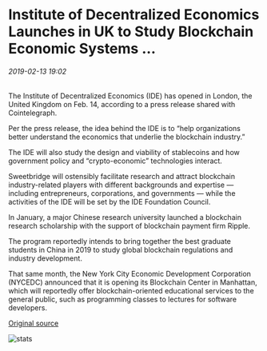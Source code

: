 # Institute of Decentralized Economics Launches in UK to Study Blockchain Economic Systems ...

###### 2019-02-13 19:02

The Institute of Decentralized Economics (IDE) has opened in London, the United Kingdom on Feb. 14, according to a press release shared with Cointelegraph.

Per the press release, the idea behind the IDE is to “help organizations better understand the economics that underlie the blockchain industry.”

The IDE will also study the design and viability of stablecoins and how government policy and “crypto-economic” technologies interact.

Sweetbridge will ostensibly facilitate research and attract blockchain industry-related players with different backgrounds and expertise — including entrepreneurs, corporations, and governments — while the activities of the IDE will be set by the IDE Foundation Council.

In January, a major Chinese research university launched a blockchain research scholarship with the support of blockchain payment firm Ripple.

The program reportedly intends to bring together the best graduate students in China in 2019 to study global blockchain regulations and industry development.

That same month, the New York City Economic Development Corporation (NYCEDC) announced that it is opening its Blockchain Center in Manhattan, which will reportedly offer blockchain-oriented educational services to the general public, such as programming classes to lectures for software developers.

[Original source](https://cointelegraph.com/news/institute-of-decentralized-economics-launches-in-uk-to-study-blockchain-economic-systems)

![stats](https://c.statcounter.com/11760860/0/a89fa40b/1/ "stats")